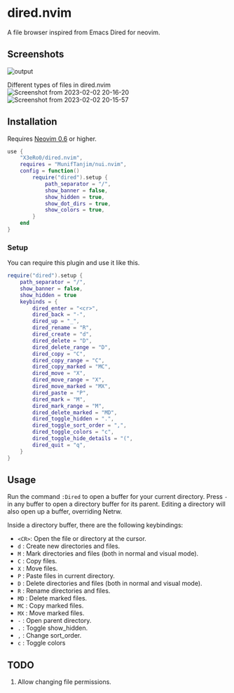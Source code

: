 # dired.nvim

A file browser inspired from Emacs Dired for neovim.

## Screenshots

![output](https://user-images.githubusercontent.com/24680989/216357118-d7d1ecaf-b7bd-4894-9b5e-1c71f40e0dc3.gif)

Different types of files in dired.nvim
![Screenshot from 2023-02-02 20-16-20](https://user-images.githubusercontent.com/24680989/216356401-ae181f74-2aee-434d-9ef6-abdb23ec29e2.png)
![Screenshot from 2023-02-02 20-15-57](https://user-images.githubusercontent.com/24680989/216356422-43a7f103-e82a-4d29-bf90-3278f61866f4.png)



## Installation

Requires [Neovim 0.6](https://github.com/neovim/neovim/releases/tag/v0.6.0) or
higher.

```lua
use {
    "X3eRo0/dired.nvim",
    requires = "MunifTanjim/nui.nvim",
    config = function()
        require("dired").setup {
            path_separator = "/",
            show_banner = false,
            show_hidden = true,
            show_dot_dirs = true,
            show_colors = true,
        }
    end
}
```

### Setup
You can require this plugin and use it like this.
```lua
require("dired").setup {
    path_separator = "/",
    show_banner = false,
    show_hidden = true
    keybinds = {
        dired_enter = "<cr>",
        dired_back = "-",
        dired_up = "_",
        dired_rename = "R",
        dired_create = "d",
        dired_delete = "D",
        dired_delete_range = "D",
        dired_copy = "C",
        dired_copy_range = "C",
        dired_copy_marked = "MC",
        dired_move = "X",
        dired_move_range = "X",
        dired_move_marked = "MX",
        dired_paste = "P",
        dired_mark = "M",
        dired_mark_range = "M",
        dired_delete_marked = "MD",
        dired_toggle_hidden = ".",
        dired_toggle_sort_order = ",",
        dired_toggle_colors = "c",
        dired_toggle_hide_details = "(",
        dired_quit = "q",
    }
}
```

## Usage

Run the command `:Dired` to open a buffer for your current
directory. Press `-` in any buffer to open a directory buffer for its parent.
Editing a directory will also open up a buffer, overriding Netrw.

Inside a directory buffer, there are the following keybindings:
* `<CR>`: Open the file or directory at the cursor.
* `d`   : Create new directories and files.
* `M`   : Mark directories and files (both in normal and visual mode).
* `C`   : Copy files.
* `X`   : Move files.
* `P`   : Paste files in current directory.
* `D`   : Delete directories and files (both in normal and visual mode).
* `R`   : Rename directories and files.
* `MD`  : Delete marked files.
* `MC`  : Copy marked files.
* `MX`  : Move marked files.
* `-`   : Open parent directory.
* `.`   : Toggle show_hidden.
* `,`   : Change sort_order.
* `c`   : Toggle colors

## TODO

1. Allow changing file permissions.
